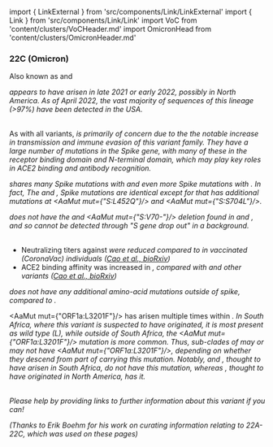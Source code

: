 import { LinkExternal } from 'src/components/Link/LinkExternal'
import { Link } from 'src/components/Link/Link'
import VoC from 'content/clusters/VoCHeader.md'
import OmicronHead from 'content/clusters/OmicronHeader.md'

<VoC/>

### 22C (Omicron)
Also known as <Lin name="BA.2.12.1" /> and <Who name="Omicron" />

<OmicronHead/>

<Var name="22C (Omicron)"/> appears to have arisen in late 2021 or early 2022, possibly in North America. As of April 2022, the vast majority of sequences of this lineage (>97%) have been detected in the USA.
<br/><br/>

As with all <Who name="Omicron" /> variants, <Var name="22C (Omicron)" prefix=""/> is primarily of concern due to the the notable increase in transmission and immune evasion of this variant family. They have a large number of mutations in the Spike gene, with many of these in the receptor binding domain and N-terminal domain, which may play key roles in ACE2 binding and antibody recognition.
<br/>

<Var name="22C (Omicron)" prefix=""/> shares many Spike mutations with <Var name="21K (Omicron)" prefix=""/> and even more Spike mutations with <Var name="21L (Omicron)" prefix=""/>. In fact, The <Var name="21L (Omicron)" prefix=""/> and <Var name="22C (Omicron)" prefix=""/>, Spike mutations are identical except for that <Var name="22C (Omicron)" prefix=""/> has additional mutations at <AaMut mut={"S:L452Q"}/> and <AaMut mut={"S:S704L"}/>.
<br/>

<Var name="21L (Omicron)" prefix=""/> does not have the <Mut name="S:H69-"/> and <AaMut mut={"S:V70-"}/> deletion found in <Var name="22A (Omicron)" prefix=""/> and <Var name="22B (Omicron)" prefix=""/>, and so cannot be detected through "S gene drop out" in a <Var name="21L (Omicron)" prefix=""/> background.
<br/><br/>

- Neutralizing titers against <Var name="22C (Omicron)" prefix=""/> were reduced compared to <Var name="21L (Omicron)" prefix=""/> in vaccinated (CoronaVac) individuals ([Cao et al., bioRxiv](https://www.biorxiv.org/content/10.1101/2022.04.30.489997v1))
- ACE2 binding affinity was increased in <Var name="22C (Omicron)" prefix=""/>, compared with <Var name="21K (Omicron)" prefix=""/> and other <Who name="Omicron" /> variants ([Cao et al., bioRxiv](https://www.biorxiv.org/content/10.1101/2022.04.30.489997v1))

<Var name="22C (Omicron)" prefix=""/> does not have any additional amino-acid mutations outside of spike, compared to <Var name="21L (Omicron)" prefix=""/>.

<AaMut mut={"ORF1a:L3201F"}/> has arisen multiple times within <Var name="21L (Omicron)" prefix=""/>. In South Africa, where this variant is suspected to have originated, it is most present as wild type (L), while outside of South Africa, the <AaMut mut={"ORF1a:L3201F"}/> mutation is more common. Thus, sub-clades of <Var name="21L (Omicron)" prefix=""/> may or may not have <AaMut mut={"ORF1a:L3201F"}/>, depending on whether they descend from part of <Var name="21L (Omicron)" prefix=""/> carrying this mutation. Notably, <Var name="22A (Omicron)" prefix=""/> and <Var name="22B (Omicron)" prefix=""/>, thought to have arisen in South Africa, do <i>not</i> have this mutation, whereas <Var name="22C (Omicron)" prefix=""/>, thought to have originated in North America, has it.
<br/><br/>

_Please help by providing links to further information about this variant if you can!_

_(Thanks to Erik Boehm for his work on curating information relating to 22A-22C, which was used on these pages)_
